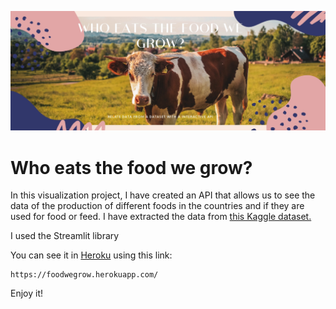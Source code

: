 ![Portada](https://github.com/agalvezcorell/GLOBAL-Who_eats_the_food_we_grow/blob/master/input/portada.jpg)
# Who eats the food we grow?
In this visualization project, I have created an API that allows us to see the data of the production of different foods in the countries and if they are used for food or feed. I have extracted the data from [this Kaggle dataset.](https://www.kaggle.com/dorbicycle/world-foodfeed-production)

I used the Streamlit library

You can see it in [Heroku](https://foodwegrow.herokuapp.com/) using this link:
```
https://foodwegrow.herokuapp.com/
```

Enjoy it!
